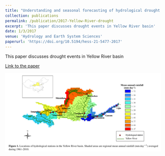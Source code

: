 ```yaml
---
title: "Understanding and seasonal forecasting of hydrological drought in the Anthropocene"
collection: publications
permalink: /publication/2017-Yellow-River-drought
excerpt: 'This paper discusses drought events in Yellow River basin'
date: 1/3/2017
venue: 'Hydrology and Earth System Sciences'
paperurl: 'https://doi.org/10.5194/hess-21-5477-2017'
---
```

This paper discusses drought events in Yellow River basin

[Link to the paper](https://doi.org/10.5194/hess-21-5477-2017)

![image](../images/papers/2017-Yellow-River-drought.PNG)
